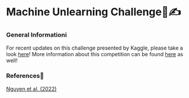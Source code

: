 # Machine Unlearning Challenge📑✍️
### General Informationℹ️ 
For recent updates on this challenge presented by Kaggle, please take a look [here](https://github.com/unlearning-challenge/starting-kit)! More information about this competition can be found [here](https://unlearning-challenge.github.io/) as well!

### References📖
[Nguyen et al. (2022)](https://arxiv.org/abs/2209.02299)
